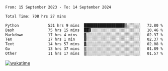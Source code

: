 <!--START_SECTION:waka-->

```txt
From: 15 September 2023 - To: 14 September 2024

Total Time: 708 hrs 27 mins

Python             531 hrs 9 mins  ██████████████████▒░░░░░░   73.80 %
Bash               75 hrs 15 mins  ██▓░░░░░░░░░░░░░░░░░░░░░░   10.46 %
Markdown           17 hrs 4 mins   ▓░░░░░░░░░░░░░░░░░░░░░░░░   02.37 %
TeX                17 hrs 1 min    ▓░░░░░░░░░░░░░░░░░░░░░░░░   02.37 %
Text               14 hrs 57 mins  ▓░░░░░░░░░░░░░░░░░░░░░░░░   02.08 %
Go                 13 hrs 37 mins  ▒░░░░░░░░░░░░░░░░░░░░░░░░   01.89 %
Other              11 hrs 17 mins  ▒░░░░░░░░░░░░░░░░░░░░░░░░   01.57 %
```

<!--END_SECTION:waka-->
[![wakatime](https://wakatime.com/badge/user/5f89a63a-5294-4958-ad30-2b3455e63f2a.svg)](https://wakatime.com/@5f89a63a-5294-4958-ad30-2b3455e63f2a)
